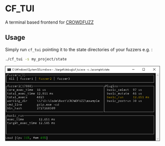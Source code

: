 # CF_TUI
A terminal based frontend for [CROWDFUZZ](../core)

## Usage

Simply run `cf_tui` pointing it to the state directories of your fuzzers e.g. :
```bash
./cf_tui -s my_project/state
```
![](doc/cf_tui_demo.gif)

